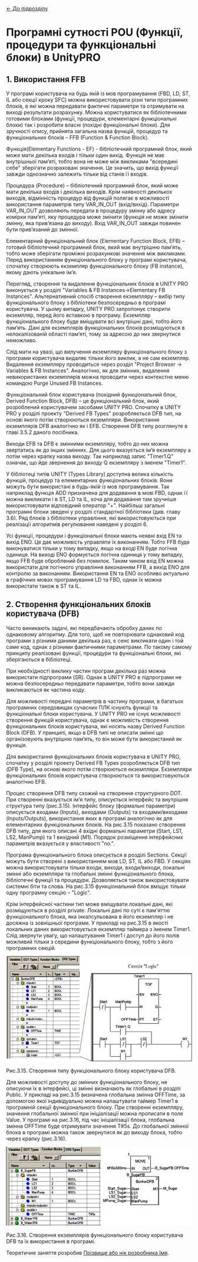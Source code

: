 [<- До підрозділу](README.md)

# Програмні сутності POU (Функції, процедури та функціональні блоки) в UnityPRO

## 1.  Використання FFB

У програмі користувача на будь якій із мов програмування (FBD, LD, ST, IL або секції кроку SFC) можна використовувати різні типи програмних блоків, в які можна передавати фактичні параметри та отримувати на виході результати розрахунку. Можна користуватися як бібліотечними готовими блоками (функції, процедури, елементарні функціональні блоки) так і розробити власні (похідні функціональні блоки). Для зручності опису, прийнята загальна назва функцій, процедур та функціональних блоків – FFB (Function & Function Block).

Функція(Elementary Functions - EF) - бібліотечний програмний блок, який може мати декілька входів і тільки один вихід. Функція не має внутрішньої пам’яті, тобто вона не може між викликами "всередині себе" зберігати розраховані значення. Це значить, що вихід функції завжди однозначно залежить тільки від станів її входів. 

Процедура (Procedure) – бібліотечний програмний блок, який може мати декілька входів і декілька виходів. Крім наявності декількох виходів, відмінність процедур від функцій полягає в можливості використання параметрів типу VAR_IN_OUT (вхід/вихід). Параметри VAR_IN_OUT дозволяють передати в процедуру змінну або адресу комірки пам’яті, яку процедура може змінити (функція не може змінити змінну, яка прив’язана до виходу). Вхід VAR_IN_OUT завжди повинен бути прив’язаний до змінної.

Елементарний функціональний блок (Elementary Function Block, EFB) – готовий бібліотечний програмний блок, який має внутрішню пам’ять, тобто може зберігати проміжні розрахункові значення між викликами. Перед використанням функціонального блоку у програмі користувача, спочатку створюють екземпляр функціонального блоку (FB instance), якому дають унікальне ім’я. 

Перегляд, створення та видалення функціональних блоків в UNITY PRO виконується у розділі "Variables & FB Instances->Elementary FB Instances". Альтернативний спосіб створення екземпляру – вибір типу функціонального блоку з бібліотеки безпосередньо в програмі користувача. У цьому випадку, UNITY PRO запропонує створити екземпляр, перед його вставкою в програму. Екземпляр функціонального блоку буде вміщувати всі внутрішні дані, тобто його пам’ять. Дані для екземплярів функціональних блоків розміщуються в нелокалізованій області пам’яті, тому за адресою до них звернутися неможливо.

Слід мати на увазі, що вилучення екземпляру функціонального блоку з програми користувача видаляє тільки його виклик, а не сам екземпляр. Видалення екземпляру проводиться через розділ "Project Browser -> Variables & FB Instances". Аналогічно, як для змінних, видалення невикористаних екземплярів можна проводити через контекстне меню командою Purge Unused FB Instances.

 Функціональний блок користувача (похідний функціональний блок, Derived Function Block, DFB) – це функціональний блок, який розроблений користувачем засобами UNITY PRO. Спочатку в UNITY PRO у розділі проекту "Derived FB Types" розробляється DFB тип, на основі якого потім створюються екземпляри. Використання екземплярів DFB аналогічно як і EFB. Створення DFB типу розглянуте в главі 3.5.2 даного посібника. 

Виходи EFB та DFB є змінними екземпляру, тобто до них можна звертатись як до інших змінних. Для цього вказується ім’я екземпляру а потім через крапку назва виходу. Так наприклад запис "Timer1.Q" означає, що йде звернення до виходу Q екземпляру з іменем "Timer1".     

У бібліотеці типів UNITY (Types Library) доступна велика кількість функцій, процедур та елементарних функціональних блоків. Вони можуть бути використані в будь-якій із мов програмування. Так наприклад функція ADD призначена для додавання в мові FBD, однак її можна викликати і в ST, LD та IL, хоча для додавання там зручніше використовувати відповідний оператор "+". Найбільш загальні програмні блоки зведені у розділі стандартної бібліотеки (див. главу 3.6). Ряд блоків з бібліотеки управління, які використовуються при реалізації алгоритмів регулювання наведені у розділі 6. 

Усі функції, процедури і функціональні блоки мають неявні вхід EN та вихід ENO. Це дає можливість управляти їх виконанням. Тобто FFB буде виконуватися тільки у тому випадку, якщо на вході EN буде логічна одиниця. На виході ENO формується логічна одиниця у тому випадку, якщо FFB буде оброблений без помилок. Таким чином вхід EN можна використати для логічного управління виконанням FFB, а вихід ENO для контролю за виконанням. Використання EN та ENO особливо актуально в графічних мовах програмування LD та FBD, однак їх можна використати також в ST та IL.

## 2.  Створення функціональних блоків користувача (DFB) 

Часто виникають задачі, які передбачають обробку даних по однаковому алгоритму. Для того, щоб не повторювати однаковий код програми з різними даними декілька раз, є сенс викликати один і той саме код, однак з різними фактичними параметрами. По такому самому принципу реалізовані функції, процедури та функціональні блоки, які зберігаються в бібліотеці.   

При необхідності виклику частин програм декілька раз можна використати підпрограми (SR). Однак в UNITY PRO в підпрограми не можна безпосередньо передавати параметри, тобто вони завжди викликаються як частина коду. 

Для можливості передачі параметрів в частину програми, в багатьох програмних середовищах сучасних ПЛК існують функції та функціональні блоки користувача. У UNITY PRO не існує можливості створення функцій користувача, однак є можливість створення функціональних блоків користувача, які носять назву Derived Function Block (DFB). У принципі, якщо в DFB типі не описати змінні що організовують внутрішню пам’ять, то він може бути використаний як функція.

 Для використання функціональних блоків користувача в UNITY PRO, спочатку у розділі проекту Derived FB Types розробляється DFB тип (DFB Type), на основі якого потім створюються екземпляри. Екземпляри функціональних блоків користувача створюються та використовуються аналогічно EFB.

Процес створення DFB типу схожий на створення структурного DDT. При створенні вказується ім’я типу, описується інтерфейс та внутрішня структура типу (рис.3.15). Інтерфейс блоку (формальні параметри) описується входами (Inputs), виходами (Outputs) та входами/виходами (Inputs/Outputs), використання яких в програмі аналогічно як для елементарних функціональних блоків. На рис.3.15 показано створення DFB типу, для якого описані 4 вхідні формальні параметри (Start, LS1, LS2, ManPump) та 1 вихідний (M1). Порядок розміщення інтерфейсних параметрів вказується у властивості "no.".  

Програма функціонального блока описується в розділі Sections. Секції можуть бути створені з використанням мов LD, ST, IL або FBD. У секціях можна використовувати тільки входи, виходи, входи/виходи, локальні змінні або екземпляри та глобальні змінні функціонального блока, бібліотечні функції та процедури. Дозволяється також використовувати системні біти та слова. На рис.3.15 функціональний блок вміщує тільки одну програмну секцію – "Logic".

Крім інтерфейсної частини тип може вміщувати локальні дані, які розміщуються в розділі private. Локальні дані по суті є пам'яттю функціонального блока, яка інкапсульована в його екземпляр і не досяжна із зовнішньої програми. У прикладі на рис.3.15 в якості локальних даних використовується екземпляр таймера з іменем Timer1. Слід звернути увагу, що налаштування Timer1 і доступ до його полів можливий тільки з середини функціонального блоку, тобто з його програмних секцій.

![](mediaun/3_15.png)

Рис.3.15. Створення типу функціонального блоку користувача DFB.

Для можливості доступу до змінних функціонального блоку, не описуючи їх в інтерфейсі, ці змінні визначають як глобальні в розділі Public. У прикладі на рис.3.15 визначена глобальна змінна OFFTime, за допомогою якої індивідуально можна налаштувати таймер Timer1 в програмній секції функціонального блоку. При створенні екземпляру, значення глобальної змінної при ініціалізації можна прописати в поле Value. У програмі на рис.3.16,  під час ініціалізації блока, глобальна змінна OFFTime буде отримувати значення T#5s. До глобальної змінної блока в програмі можна також звернутися як до виходу блока, тобто через крапку (рис.3.16). 

![](mediaun/3_16.png)

 Рис.3.16. Створення екземплярів функціонального блоку користувача DFB та їх використання в програмі. 





Теоретичне заняття розробив [Прізвище або нік розробника Імя](https://github.com). 

